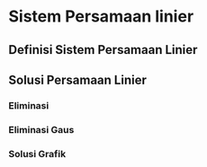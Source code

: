 # Sistem Persamaan linier

## Definisi Sistem Persamaan Linier

## Solusi Persamaan Linier

### Eliminasi

### Eliminasi Gaus

### Solusi Grafik
